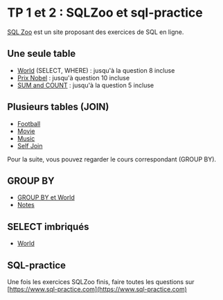 # TP 1 et 2 : SQLZoo et sql-practice

[SQL Zoo](https://sqlzoo.net/wiki/SQL_Tutorial) est un site proposant des exercices de SQL en ligne.

## Une seule table

- [World](https://sqlzoo.net/wiki/SELECT_from_WORLD_Tutorial) (SELECT, WHERE) : jusqu'à la question 8 incluse
- [Prix Nobel](https://sqlzoo.net/wiki/SELECT_from_Nobel_Tutorial) : jusqu'à question 10 incluse
- [SUM and COUNT](https://sqlzoo.net/wiki/SUM_and_COUNT) : jusqu'à la question 5 incluse

## Plusieurs tables (JOIN)

- [Football](https://sqlzoo.net/wiki/The_JOIN_operation)
- [Movie](https://sqlzoo.net/wiki/More_JOIN_operations)
- [Music](https://sqlzoo.net/wiki/Music_Tutorial)
- [Self Join](https://sqlzoo.net/wiki/Self_join)

Pour la suite, vous pouvez regarder le cours correspondant (GROUP BY).

## GROUP BY

- [GROUP BY et World](https://sqlzoo.net/wiki/SUM_and_COUNT)
- [Notes](https://sqlzoo.net/wiki/NSS_Tutorial)

## SELECT imbriqués

- [World](https://sqlzoo.net/wiki/SELECT_within_SELECT_Tutorial)


## SQL-practice

Une fois les exercices SQLZoo finis, faire toutes les questions sur [https://www.sql-practice.com](https://www.sql-practice.com)
